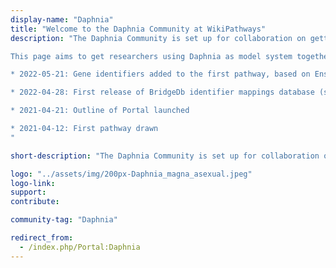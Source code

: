 ```yaml
---
display-name: "Daphnia"
title: "Welcome to the Daphnia Community at WikiPathways"
description: "The Daphnia Community is set up for collaboration on getting knowledge together about the biological processes in the [Daphnia magna](https://en.wikipedia.org/wiki/Daphnia_magna) species. Browse, draw, analyze, download, publish and share Daphnia pathways of your interest.

This page aims to get researchers using Daphnia as model system together and develop a biological pathway knowledge base to support understanding experimental data, particular (multi)omics data.

* 2022-05-21: Gene identifiers added to the first pathway, based on Ensembl gene name matches

* 2022-04-28: First release of BridgeDb identifier mappings database (see [https://zenodo.org/record/6500401](https://zenodo.org/record/6500401))

* 2021-04-21: Outline of Portal launched

* 2021-04-12: First pathway drawn
"

short-description: "The Daphnia Community is set up for collaboration on getting knowledge together about the biological processes in the Daphnia magna species."

logo: "../assets/img/200px-Daphnia_magna_asexual.jpeg"
logo-link: 
support: 
contribute:

community-tag: "Daphnia"

redirect_from:
  - /index.php/Portal:Daphnia 
---
```

